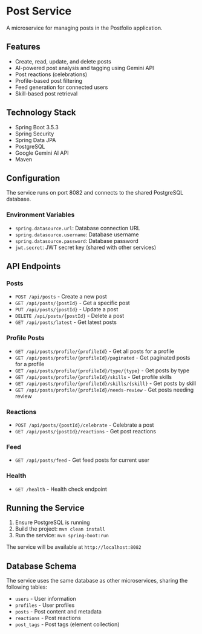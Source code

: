 # Post Service

A microservice for managing posts in the Postfolio application.

## Features

- Create, read, update, and delete posts
- AI-powered post analysis and tagging using Gemini API
- Post reactions (celebrations)
- Profile-based post filtering
- Feed generation for connected users
- Skill-based post retrieval

## Technology Stack

- Spring Boot 3.5.3
- Spring Security
- Spring Data JPA
- PostgreSQL
- Google Gemini AI API
- Maven

## Configuration

The service runs on port 8082 and connects to the shared PostgreSQL database.

### Environment Variables

- `spring.datasource.url`: Database connection URL
- `spring.datasource.username`: Database username
- `spring.datasource.password`: Database password
- `jwt.secret`: JWT secret key (shared with other services)

## API Endpoints

### Posts
- `POST /api/posts` - Create a new post
- `GET /api/posts/{postId}` - Get a specific post
- `PUT /api/posts/{postId}` - Update a post
- `DELETE /api/posts/{postId}` - Delete a post
- `GET /api/posts/latest` - Get latest posts

### Profile Posts
- `GET /api/posts/profile/{profileId}` - Get all posts for a profile
- `GET /api/posts/profile/{profileId}/paginated` - Get paginated posts for a profile
- `GET /api/posts/profile/{profileId}/type/{type}` - Get posts by type
- `GET /api/posts/profile/{profileId}/skills` - Get profile skills
- `GET /api/posts/profile/{profileId}/skills/{skill}` - Get posts by skill
- `GET /api/posts/profile/{profileId}/needs-review` - Get posts needing review

### Reactions
- `POST /api/posts/{postId}/celebrate` - Celebrate a post
- `GET /api/posts/{postId}/reactions` - Get post reactions

### Feed
- `GET /api/posts/feed` - Get feed posts for current user

### Health
- `GET /health` - Health check endpoint

## Running the Service

1. Ensure PostgreSQL is running
2. Build the project: `mvn clean install`
3. Run the service: `mvn spring-boot:run`

The service will be available at `http://localhost:8082`

## Database Schema

The service uses the same database as other microservices, sharing the following tables:
- `users` - User information
- `profiles` - User profiles
- `posts` - Post content and metadata
- `reactions` - Post reactions
- `post_tags` - Post tags (element collection) 